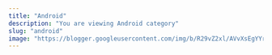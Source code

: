 ```yaml
---
title: "Android"
description: "You are viewing Android category"
slug: "android"
image: "https://blogger.googleusercontent.com/img/b/R29vZ2xl/AVvXsEgYYrM3GRSBJyJMrY6oRNXqCT3N7U_UpjX8_6Zg-c5ukVd5LfsH5GF5n38AjjgrrER_M4f7JVwKClv04U4iNZA_SuRI3cp8QkEFJ9P8Z2OAMU2J1XFBS4jujRo03ANKr0nZggYQmHEboOPkB6-jnbDU3ExO_h1vkgVQIwKUChGbSIAtA56hhCOPhyhT2P1o/s250-rw/android.jpg"
---
```

